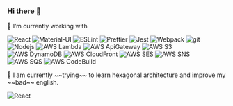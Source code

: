 ### Hi there 👋

🔭 I’m currently working with
<p>
  <img alt="React" src="https://img.shields.io/badge/-React-45b8d8?style=flat-square&logo=react&logoColor=white" />
  <img alt="Material-UI" src="https://img.shields.io/badge/-MaterialUI-0081CB?style=flat-square&logo=material-ui" />
  <img alt="ESLint" src="https://img.shields.io/badge/-ESLint-4B32C3?style=flat-square&logo=eslint" />
  <img alt="Prettier" src="https://img.shields.io/badge/-Prettier-F7B93E?style=flat-square&logo=prettier&logoColor=white" />
  <img alt="Jest" src="https://img.shields.io/badge/-Jest-C21325?style=flat-square&logo=jest" />
  <img alt="Webpack" src="https://img.shields.io/badge/-Webpack-8DD6F9?style=flat-square&logo=webpack&logoColor=white" /> 
  <img alt="git" src="https://img.shields.io/badge/-Git-F05032?style=flat-square&logo=git&logoColor=white" />  
  <img alt="Nodejs" src="https://img.shields.io/badge/-Nodejs-43853d?style=flat-square&logo=Node.js&logoColor=white" />
  <img alt="AWS Lambda" src="https://img.shields.io/badge/-Lambda-F7B93E?style=flat-square&logo=amazon-aws&logoColor=black" />
  <img alt="AWS ApiGateway" src="https://img.shields.io/badge/-APIGateway-F7B93E?style=flat-square&logo=amazon-aws&logoColor=black" />
  <img alt="AWS S3" src="https://img.shields.io/badge/-S3-F7B93E?style=flat-square&logo=amazon-aws&logoColor=black" />
  <img alt="AWS DynamoDB" src="https://img.shields.io/badge/-DynamoDB-F7B93E?style=flat-square&logo=amazon-aws&logoColor=black" />
  <img alt="AWS CloudFront" src="https://img.shields.io/badge/-Cloudfront-F7B93E?style=flat-square&logo=amazon-aws&logoColor=black" >
  <img alt="AWS SES" src="https://img.shields.io/badge/-SES-F7B93E?style=flat-square&logo=amazon-aws&logoColor=black" >
  <img alt="AWS SNS" src="https://img.shields.io/badge/-SNS-F7B93E?style=flat-square&logo=amazon-aws&logoColor=black" >
  <img alt="AWS SQS" src="https://img.shields.io/badge/-SQS-F7B93E?style=flat-square&logo=amazon-aws&logoColor=black" >
  <img alt="AWS CodeBuild" src="https://img.shields.io/badge/-codeBuild-F7B93E?style=flat-square&logo=amazon-aws&logoColor=black" >
</p>
🌱  I am currently ~~trying~~ to learn hexagonal architecture and improve my ~~bad~~ english.
<p>
  <img alt="React" src="https://img.shields.io/badge/-React-45b8d8?style=flat-square&logo=react&logoColor=white" />
</p>
<!--
**cristofer-dev/cristofer-dev** is a ✨ _special_ ✨ repository because its `README.md` (this file) appears on your GitHub profile.

Here are some ideas to get you started:


- 🌱 I’m currently learning ...
- 👯 I’m looking to collaborate on ...
- 🤔 I’m looking for help with ...
- 💬 Ask me about ...
- 📫 How to reach me: ...
- 😄 Pronouns: ...
- ⚡ Fun fact: ...
-->
![visitors](https://visitor-badge.glitch.me/badge?page_id=cristofer-dev.cristofer-dev)
